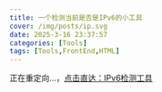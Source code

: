 ```yaml
---
title: 一个检测当前是否是IPv6的小工具
cover: /img/posts/ip.svg
date: 2025-3-16 23:37:57
categories: [Tools]
tags: [Tools,FrontEnd,HTML]
---
```


<script>
    document.addEventListener('DOMContentLoaded', function () {
        document.querySelector('.post-copyright__author_img_front').src = '/img/site/ava.jpg'
    })
</script>
正在重定向...，[点击直达：IPv6检测工具](/html/ifconfig/)
<script>window.location.href = '/html/ifconfig/'</script>
